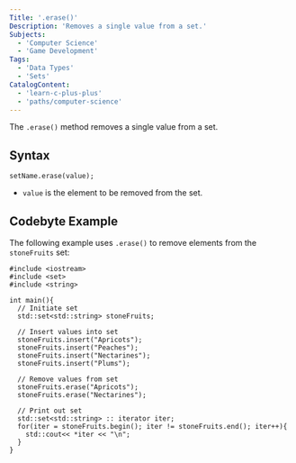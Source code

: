 ```yaml
---
Title: '.erase()'
Description: 'Removes a single value from a set.'
Subjects:
  - 'Computer Science'
  - 'Game Development'
Tags:
  - 'Data Types'
  - 'Sets'
CatalogContent:
  - 'learn-c-plus-plus'
  - 'paths/computer-science'
---
```


The `.erase()` method removes a single value from a set.

## Syntax

```pseudo
setName.erase(value);
```

- `value` is the element to be removed from the set.

## Codebyte Example

The following example uses `.erase()` to remove elements from the `stoneFruits` set:

```codebyte/cpp
#include <iostream>
#include <set>
#include <string>

int main(){
  // Initiate set
  std::set<std::string> stoneFruits;

  // Insert values into set
  stoneFruits.insert("Apricots");
  stoneFruits.insert("Peaches");
  stoneFruits.insert("Nectarines");
  stoneFruits.insert("Plums");

  // Remove values from set
  stoneFruits.erase("Apricots");
  stoneFruits.erase("Nectarines");

  // Print out set
  std::set<std::string> :: iterator iter;
  for(iter = stoneFruits.begin(); iter != stoneFruits.end(); iter++){
    std::cout<< *iter << "\n";
  }
}
```
